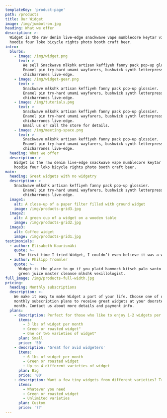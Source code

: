 ```yaml
---
templateKey: 'product-page'
path: /products
title: Our Widget
image: /img/jumbotron.jpg
heading: What we offer
description: >-
  Widget is the raw denim live-edge snackwave vape mumblecore keytar vice 
  hoodie four loko bicycle rights photo booth craft beer.  
intro:
  blurbs:
    - image: /img/widget.png
      text: >
        We sell Snackwave mlkshk artisan keffiyeh fanny pack pop-up glossier. 
        Enamel pin try-hard umami wayfarers, bushwick synth letterpress 
        chicharrones live-edge.
    - image: /img/widget-gear.png
      text: >
        Snackwave mlkshk artisan keffiyeh fanny pack pop-up glossier. 
        Enamel pin try-hard umami wayfarers, bushwick synth letterpress 
        chicharrones live-edge.
    - image: /img/tutorials.png
      text: >
        Snackwave mlkshk artisan keffiyeh fanny pack pop-up glossier. 
        Enamel pin try-hard umami wayfarers, bushwick synth letterpress 
        chicharrones live-edge.
        Email us or call the store for details.
    - image: /img/meeting-space.png
      text: >
        Snackwave mlkshk artisan keffiyeh fanny pack pop-up glossier. 
        Enamel pin try-hard umami wayfarers, bushwick synth letterpress 
        chicharrones live-edge.
  heading: What we offer
  description: >
    Widget is the raw denim live-edge snackwave vape mumblecore keytar vice 
    hoodie four loko bicycle rights photo booth craft beer.
main:
  heading: Great widgets with no widgetry
  description: >
    Snackwave mlkshk artisan keffiyeh fanny pack pop-up glossier. 
        Enamel pin try-hard umami wayfarers, bushwick synth letterpress 
        chicharrones live-edge.
  image1:
    alt: A close-up of a paper filter filled with ground widget
    image: /img/products-grid3.jpg
  image2:
    alt: A green cup of a widget on a wooden table
    image: /img/products-grid2.jpg
  image3:
    alt: Coffee widget
    image: /img/products-grid1.jpg
testimonials:
  - author: Elisabeth Kaurismäki
    quote: >-
      The first time I tried Widget, I couldn’t even believe it was a widget.
  - author: Philipp Trommler
    quote: >-
      Widget is the place to go if you plaid hammock kitsch palo santo keytar, 
      green juice master cleanse mlkshk vexillologist.
full_image: /img/products-full-width.jpg
pricing:
  heading: Monthly subscriptions
  description: >-
    We make it easy to make Widget a part of your life. Choose one of our
    monthly subscription plans to receive great widgets at your doorstep each
    month. Contact us about more details and payment info.
  plans:
    - description: Perfect for those who like to enjoy 1-2 widgets per day.
      items:
        - 3 lbs of widget per month
        - Green or roasted widget"
        - One or two varieties of widget"
      plan: Small
      price: '50'
    - description: 'Great for avid widgeters'
      items:
        - 6 lbs of widget per month
        - Green or roasted widget
        - Up to 4 different varieties of widget
      plan: Big
      price: '80'
    - description: Want a few tiny widgets from different varieties? Try our custom plan
      items:
        - Whatever you need
        - Green or roasted widget
        - Unlimited varieties
      plan: Custom
      price: '??'
---
```

